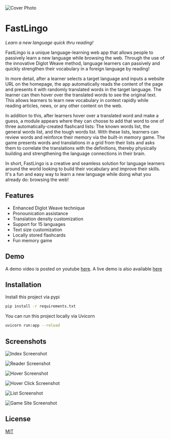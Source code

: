 ![Cover Photo](https://cdn.jsdelivr.net/gh/Dheirya/FastLingo@latest/static/demo/cover.png)
# **FastLingo**
*Learn a new language quick thru reading!*

FastLingo is a unique language-learning web app that allows people to passively learn a new language while browsing the web. Through the use of the innovative Diglot Weave method, language learners can passively and quickly strengthen their vocabulary in a foreign language by reading!

In more detail, after a learner selects a target language and inputs a website URL on the homepage, the app automatically reads the content of the page and presents it with randomly translated words in the target language. The learner can then hover over the translated words to see the original text. This allows learners to learn new vocabulary in context rapidly while reading articles, news, or any other content on the web.

In addition to this, after learners hover over a translated word and make a guess, a module appears where they can choose to add that word to one of three automatically-created flashcard lists: The known words list, the general words list, and the tough words list. With these lists, learners can review words and reinforce their memory via the built-in memory game. The game presents words and translations in a grid from their lists and asks them to correlate the translations with the definitions, thereby physically building and strengthening the language connections in their brain.

In short, FastLingo is a creative and seamless solution for language learners around the world looking to build their vocabulary and improve their skills. It's a fun and easy way to learn a new language while doing what you already do: browsing the web!
## Features

- Enhanced Diglot Weave technique
- Pronounication assistance
- Translation density customization
- Support for 15 languages
- Text size customization
- Locally stored flashcards
- Fun memory game

## Demo

A demo video is posted on youtube [here](https://youtu.be/JCzjd4akr_M). A live demo is also available [here](https://fastlingo.koyeb.app)


## Installation

Install this project via pypi

```bash
pip install -r requirements.txt
```

You can run this project locally via Uvicorn

```bash
uvicorn run:app --reload 
```
## Screenshots
![Index Screenshot](https://cdn.jsdelivr.net/gh/Dheirya/FastLingo@latest/static/demo/index.png)

![Reader Screenshot](https://cdn.jsdelivr.net/gh/Dheirya/FastLingo@latest/static/demo/reader.png)

![Hover Screenshot](https://cdn.jsdelivr.net/gh/Dheirya/FastLingo@latest/static/demo/hover.png)

![Hover Click Screenshot](https://cdn.jsdelivr.net/gh/Dheirya/FastLingo@latest/static/demo/hoverClick.png)

![List Screenshot](https://cdn.jsdelivr.net/gh/Dheirya/FastLingo@latest/static/demo/list.png)

![Game Site Screenshot](https://cdn.jsdelivr.net/gh/Dheirya/FastLingo@latest/static/demo/game.png)


## License

[MIT](https://choosealicense.com/licenses/mit/)
